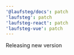 ```yaml
---
'@laufsteg/docs': patch
'laufsteg': patch
'laufsteg-react': patch
'laufsteg-vue': patch
---
```


Releasing new version
